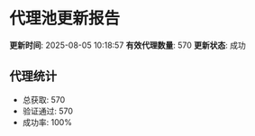 # 代理池更新报告

**更新时间**: 2025-08-05 10:18:57
**有效代理数量**: 570
**更新状态**:  成功

## 代理统计
- 总获取: 570
- 验证通过: 570
- 成功率: 100%
